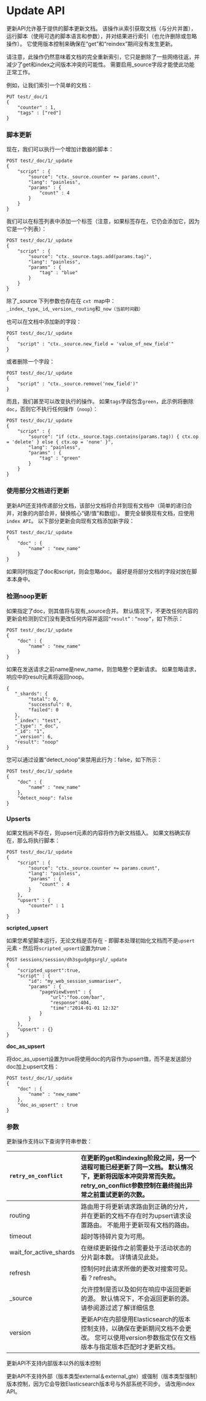 # Update API

更新API允许基于提供的脚本更新文档。 该操作从索引获取文档（与分片并置），运行脚本（使用可选的脚本语言和参数），并对结果进行索引（也允许删除或忽略操作）。 它使用版本控制来确保在“get”和“reindex”期间没有发生更新。

请注意，此操作仍然意味着文档的完全重新索引，它只是删除了一些网络往返，并减少了get和index之间版本冲突的可能性。 需要启用\_source字段才能使此功能正常工作。

例如，让我们索引一个简单的文档：

```
PUT test/_doc/1
{
    "counter" : 1,
    "tags" : ["red"]
}
```

### 脚本更新

现在，我们可以执行一个增加计数器的脚本：

```
POST test/_doc/1/_update
{
    "script" : {
        "source": "ctx._source.counter += params.count",
        "lang": "painless",
        "params" : {
            "count" : 4
        }
    }
}
```

我们可以在标签列表中添加一个标签（注意，如果标签存在，它仍会添加它，因为它是一个列表）：

```
POST test/_doc/1/_update
{
    "script" : {
        "source": "ctx._source.tags.add(params.tag)",
        "lang": "painless",
        "params" : {
            "tag" : "blue"
        }
    }
}
```

除了\_source 下列参数也存在在 `cxt `map中：`_index`,`_type`,`_id`,`_version`,`_routing`和`_now（当前时间戳）`

也可以在文档中添加新的字段：

```
POST test/_doc/1/_update
{
    "script" : "ctx._source.new_field = 'value_of_new_field'"
}
```

或者删除一个字段：

```
POST test/_doc/1/_update
{
    "script" : "ctx._source.remove('new_field')"
}
```

而且，我们甚至可以改变执行的操作。 如果`tags`字段包含`green`，此示例将删除`doc`，否则它不执行任何操作（`noop`）：

```
POST test/_doc/1/_update
{
    "script" : {
        "source": "if (ctx._source.tags.contains(params.tag)) { ctx.op = 'delete' } else { ctx.op = 'none' }",
        "lang": "painless",
        "params" : {
            "tag" : "green"
        }
    }
}
```

### 使用部分文档进行更新

更新API还支持传递部分文档，该部分文档将合并到现有文档中（简单的递归合并，对象的内部合并，替换核心“键/值”和数组）。 要完全替换现有文档，应使用`index API`。 以下部分更新会向现有文档添加新字段：

```
POST test/_doc/1/_update
{
    "doc" : {
        "name" : "new_name"
    }
}
```

如果同时指定了doc和script，则会忽略doc。 最好是将部分文档的字段对放在脚本本身中。

### 检测noop更新

如果指定了doc，则其值将与现有\_source合并。 默认情况下，不更改任何内容的更新会检测到它们没有更改任何内容并返回`“result”：“noop”`，如下所示：

```
POST test/_doc/1/_update
{
    "doc" : {
        "name" : "new_name"
    }
}
```

如果在发送请求之前name是new\_name，则忽略整个更新请求。 如果忽略请求，响应中的result元素将返回noop。

```
{
   "_shards": {
        "total": 0,
        "successful": 0,
        "failed": 0
   },
   "_index": "test",
   "_type": "_doc",
   "_id": "1",
   "_version": 6,
   "result": "noop"
}
```

您可以通过设置“detect\_noop”来禁用此行为：false，如下所示：

```
POST test/_doc/1/_update
{
    "doc" : {
        "name" : "new_name"
    },
    "detect_noop": false
}
```

### Upserts

如果文档尚不存在，则upsert元素的内容将作为新文档插入。 如果文档确实存在，那么将执行脚本：

```
POST test/_doc/1/_update
{
    "script" : {
        "source": "ctx._source.counter += params.count",
        "lang": "painless",
        "params" : {
            "count" : 4
        }
    },
    "upsert" : {
        "counter" : 1
    }
}
```

**scripted\_upsert**

如果您希望脚本运行，无论文档是否存在 - 即脚本处理初始化文档而不是`upsert`元素 - 然后将`scripted_upsert`设置为true：

```
POST sessions/session/dh3sgudg8gsrgl/_update
{
    "scripted_upsert":true,
    "script" : {
        "id": "my_web_session_summariser",
        "params" : {
            "pageViewEvent" : {
                "url":"foo.com/bar",
                "response":404,
                "time":"2014-01-01 12:32"
            }
        }
    },
    "upsert" : {}
}
```

**doc\_as\_upsert**

将doc\_as\_upsert设置为true将使用doc的内容作为upsert值，而不是发送部分doc加上upsert文档：

```
POST test/_doc/1/_update
{
    "doc" : {
        "name" : "new_name"
    },
    "doc_as_upsert" : true
}
```

### 参数

更新操作支持以下查询字符串参数：

| `retry_on_conflict` | 在更新的get和indexing阶段之间，另一个进程可能已经更新了同一文档。 默认情况下，更新将因版本冲突异常而失败。 retry\_on\_conflict参数控制在最终抛出异常之前重试更新的次数。 |
| :--- | :--- |
| routing | 路由用于将更新请求路由到正确的分片，并在更新的文档不存在时为upsert请求设置路由。 不能用于更新现有文档的路由。 |
| timeout | 超时等待碎片变为可用。 |
| wait\_for\_active\_shards | 在继续更新操作之前需要处于活动状态的分片副本数。 详情请见此处。 |
| refresh | 控制何时此请求所做的更改对搜索可见。 看？refresh。 |
| \_source | 允许控制是否以及如何在响应中返回更新的源。 默认情况下，不会返回更新的源。 请参阅源过滤了解详细信息 |
| version | 更新API在内部使用Elasticsearch的版本控制支持，以确保在更新期间文档不会更改。 您可以使用version参数指定仅在文档版本与指定版本匹配时才更新文档。 |

更新API不支持内部版本以外的版本控制

更新API不支持外部（版本类型external＆external\_gte）或强制（版本类型强制）版本控制，因为它会导致Elasticsearch版本号与外部系统不同步。 请改用index API。

